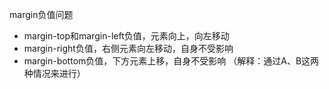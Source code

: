 margin负值问题
- margin-top和margin-left负值，元素向上，向左移动
- margin-right负值，右侧元素向左移动，自身不受影响
- margin-bottom负值，下方元素上移，自身不受影响
（解释：通过A、B这两种情况来进行）